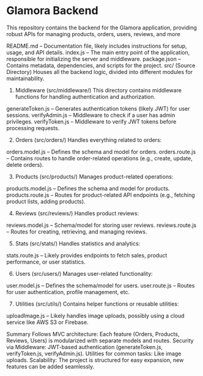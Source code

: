 # Glamora Backend

This repository contains the backend for the Glamora application, providing robust APIs for managing products, orders, users, reviews, and more

README.md – Documentation file, likely includes instructions for setup, usage, and API details.
index.js – The main entry point of the application, responsible for initializing the server and middleware.
package.json – Contains metadata, dependencies, and scripts for the project.
src/ (Source Directory)
Houses all the backend logic, divided into different modules for maintainability.

1. Middleware (src/middleware/)
This directory contains middleware functions for handling authentication and authorization.

generateToken.js – Generates authentication tokens (likely JWT) for user sessions.
verifyAdmin.js – Middleware to check if a user has admin privileges.
verifyToken.js – Middleware to verify JWT tokens before processing requests.

2. Orders (src/orders/)
Handles everything related to orders:

orders.model.js – Defines the schema and model for orders.
orders.route.js – Contains routes to handle order-related operations (e.g., create, update, delete orders).

3. Products (src/products/)
Manages product-related operations:

products.model.js – Defines the schema and model for products.
products.route.js – Routes for product-related API endpoints (e.g., fetching product lists, adding products).

4. Reviews (src/reviews/)
Handles product reviews:

reviews.model.js – Schema/model for storing user reviews.
reviews.route.js – Routes for creating, retrieving, and managing reviews.

5. Stats (src/stats/)
Handles statistics and analytics:

stats.route.js – Likely provides endpoints to fetch sales, product performance, or user statistics.

6. Users (src/users/)
Manages user-related functionality:

user.model.js – Defines the schema/model for users.
user.route.js – Routes for user authentication, profile management, etc.

7. Utilities (src/utils/)
Contains helper functions or reusable utilities:

uploadImage.js – Likely handles image uploads, possibly using a cloud service like AWS S3 or Firebase.

Summary
Follows MVC architecture: Each feature (Orders, Products, Reviews, Users) is modularized with separate models and routes.
Security via Middleware: JWT-based authentication (generateToken.js, verifyToken.js, verifyAdmin.js).
Utilities for common tasks: Like image uploads.
Scalability: The project is structured for easy expansion, new features can be added seamlessly.
